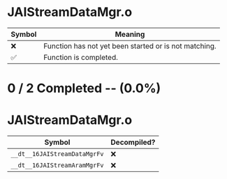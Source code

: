 # JAIStreamDataMgr.o
| Symbol | Meaning 
| ------------- | ------------- 
| :x: | Function has not yet been started or is not matching. 
| :white_check_mark: | Function is completed. 


# 0 / 2 Completed -- (0.0%)
# JAIStreamDataMgr.o
| Symbol | Decompiled? |
| ------------- | ------------- |
| `__dt__16JAIStreamDataMgrFv` | :x: |
| `__dt__16JAIStreamAramMgrFv` | :x: |
